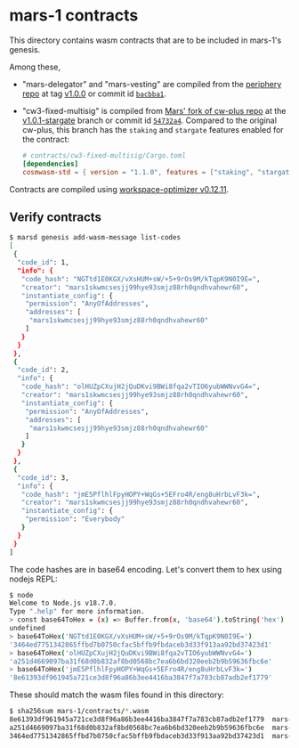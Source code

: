 # mars-1 contracts

This directory contains wasm contracts that are to be included in mars-1's genesis.

Among these,

- "mars-delegator" and "mars-vesting" are compiled from the [periphery repo][1] at tag [v1.0.0][2] or commit id [`bacbba1`][3].
- "cw3-fixed-multisig" is compiled from [Mars' fork of cw-plus repo][4] at the [v1.0.1-stargate][5] branch or commit id [`54732a4`][6]. Compared to the original cw-plus, this branch has the `staking` and `stargate` features enabled for the contract:

   ```toml
   # contracts/cw3-fixed-multisig/Cargo.toml
   [dependencies]
   cosmwasm-std = { version = "1.1.0", features = ["staking", "stargate"] }
   ```

Contracts are compiled using [workspace-optimizer v0.12.11][7].

## Verify contracts

```bash
$ marsd genesis add-wasm-message list-codes
[
 {
  "code_id": 1,
  "info": {
   "code_hash": "NGTtd1E0KGX/vXsHUM+sW/+5+9rOs9M/kTqpK9N0I9E=",
   "creator": "mars1skwmcsesjj99hye93smjz88rh0qndhvahewr60",
   "instantiate_config": {
    "permission": "AnyOfAddresses",
    "addresses": [
     "mars1skwmcsesjj99hye93smjz88rh0qndhvahewr60"
    ]
   }
  }
 },
 {
  "code_id": 2,
  "info": {
   "code_hash": "olHUZpCXujH2jQuDKvi9BWi8fqa2vTIO6yubWWNvvG4=",
   "creator": "mars1skwmcsesjj99hye93smjz88rh0qndhvahewr60",
   "instantiate_config": {
    "permission": "AnyOfAddresses",
    "addresses": [
     "mars1skwmcsesjj99hye93smjz88rh0qndhvahewr60"
    ]
   }
  }
 },
 {
  "code_id": 3,
  "info": {
   "code_hash": "jmE5PflhlFpyHOPY+WqGs+5EFro4R/eng8uHrbLvF3k=",
   "creator": "mars1skwmcsesjj99hye93smjz88rh0qndhvahewr60",
   "instantiate_config": {
    "permission": "Everybody"
   }
  }
 }
]
```

The code hashes are in base64 encoding. Let's convert them to hex using nodejs REPL:

```bash
$ node
Welcome to Node.js v18.7.0.
Type ".help" for more information.
> const base64ToHex = (x) => Buffer.from(x, 'base64').toString('hex')
undefined
> base64ToHex('NGTtd1E0KGX/vXsHUM+sW/+5+9rOs9M/kTqpK9N0I9E=')
'3464ed7751342865ffbd7b0750cfac5bffb9fbdaceb3d33f913aa92bd37423d1'
> base64ToHex('olHUZpCXujH2jQuDKvi9BWi8fqa2vTIO6yubWWNvvG4=')
'a251d4669097ba31f68d0b832af8bd0568bc7ea6b6bd320eeb2b9b59636fbc6e'
> base64ToHex('jmE5PflhlFpyHOPY+WqGs+5EFro4R/eng8uHrbLvF3k=')
'8e61393df961945a721ce3d8f96a86b3ee4416ba3847f7a783cb87adb2ef1779'
```

These should match the wasm files found in this directory:

```bash
$ sha256sum mars-1/contracts/*.wasm
8e61393df961945a721ce3d8f96a86b3ee4416ba3847f7a783cb87adb2ef1779  mars-1/contracts/cw3_fixed_multisig.wasm
a251d4669097ba31f68d0b832af8bd0568bc7ea6b6bd320eeb2b9b59636fbc6e  mars-1/contracts/mars_delegator.wasm
3464ed7751342865ffbd7b0750cfac5bffb9fbdaceb3d33f913aa92bd37423d1  mars-1/contracts/mars_vesting.wasm
```

[1]: https://github.com/mars-protocol/periphery
[2]: https://github.com/mars-protocol/periphery/tree/v1.0.0
[3]: https://github.com/mars-protocol/periphery/tree/bacbba17a8837e97310e94f299b6b6019ec4c31a
[4]: https://github.com/mars-protocol/cw-plus
[5]: https://github.com/mars-protocol/cw-plus/tree/v1.0.1-stargate
[6]: https://github.com/mars-protocol/cw-plus/tree/54732a44f9673a850e8eb59f3b288b78eefe20ef
[7]: https://github.com/CosmWasm/rust-optimizer/tree/v0.12.11
